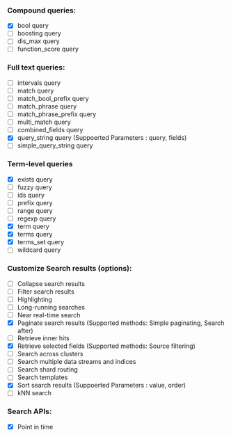 ### Compound queries:

- [x] bool query
- [ ] boosting query
- [ ] dis_max query
- [ ] function_score query

### Full text queries:

- [ ] intervals query
- [ ] match query
- [ ] match_bool_prefix query
- [ ] match_phrase query
- [ ] match_phrase_prefix query
- [ ] multi_match query
- [ ] combined_fields query
- [x] query_string query (Suppoerted Parameters : query, fields)
- [ ] simple_query_string query

### Term-level queries

- [x] exists query
- [ ] fuzzy query
- [ ] ids query
- [ ] prefix query
- [ ] range query
- [ ] regexp query
- [x] term query
- [x] terms query
- [x] terms_set query
- [ ] wildcard query

### Customize Search results (options):

- [ ] Collapse search results
- [ ] Filter search results
- [ ] Highlighting
- [ ] Long-running searches
- [ ] Near real-time search
- [x] Paginate search results (Supported methods: Simple paginating, Search after)
- [ ] Retrieve inner hits
- [x] Retrieve selected fields (Supported methods: Source filtering)
- [ ] Search across clusters
- [ ] Search multiple data streams and indices
- [ ] Search shard routing
- [ ] Search templates
- [x] Sort search results (Suppoerted Parameters : value, order)
- [ ] kNN search

### Search APIs:

- [x] Point in time
